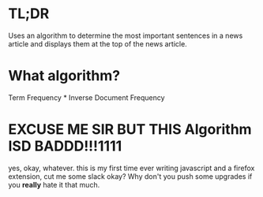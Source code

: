 # TL;DR

Uses an algorithm to determine the most important sentences in a news article and displays them at the top of the news article.

# What algorithm?

Term Frequency * Inverse Document Frequency

# EXCUSE ME SIR BUT THIS Algorithm ISD BADDD!!!1111

yes, okay, whatever. this is my first time ever writing javascript and a firefox extension, cut me some slack okay? Why don't you push some upgrades if you **really** hate it that much.
